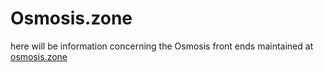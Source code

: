 # Osmosis.zone

here will be information concerning the Osmosis front ends maintained at [osmosis.zone](https://osmosis.zone)
